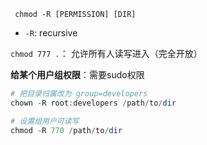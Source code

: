 ` chmod -R [PERMISSION] [DIR]`

- `-R`: recursive

`chmod 777 .`： 允许所有人读写进入（完全开放）

**给某个用户组权限**：需要sudo权限

```powershell
# 把目录归属改为 group=developers
chown -R root:developers /path/to/dir

# 设置组用户可读写
chmod -R 770 /path/to/dir
```